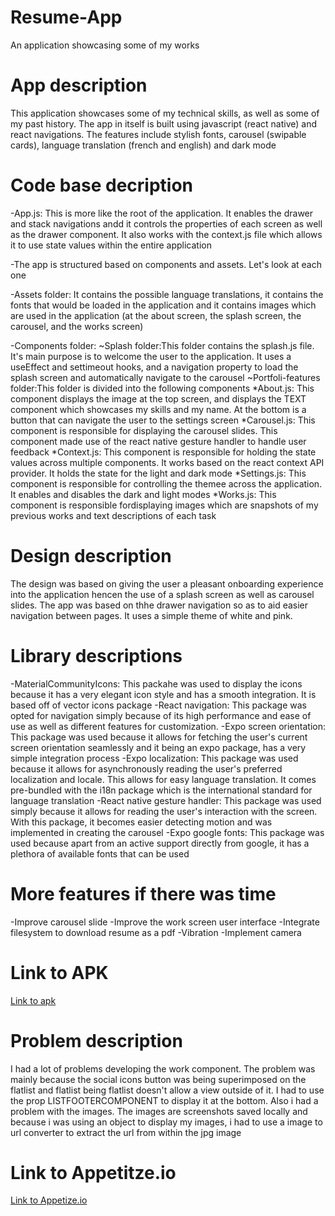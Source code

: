 # Resume-App

An application showcasing some of my works

# App description

This application showcases some of my technical skills, as well as some of my past history. The app in itself is built using javascript (react native) and react navigations. The features include stylish fonts, carousel (swipable cards), language translation (french and english) and dark mode

# Code base decription

-App.js: This is more like the root of the application. It enables the drawer and stack navigations andd it controls the properties of each screen as well as the drawer component. It also works with the context.js file which allows it to use state values within the entire application

-The app is structured based on components and assets. Let's look at each one

-Assets folder: It contains the possible language translations, it contains the fonts that would be loaded in the application and it contains images which are used in the application (at the about screen, the splash screen, the carousel, and the works screen)

-Components folder:
~Splash folder:This folder contains the splash.js file. It's main purpose is to welcome the user to the application. It uses a useEffect and settimeout hooks, and a navigation property to load the splash screen and automatically navigate to the carousel
~Portfoli-features folder:This folder is divided into the following components
*About.js: This component displays the image at the top screen, and displays the TEXT component which showcases my skills and my name. At the bottom is a button that can navigate the user to the settings screen
*Carousel.js: This component is responsible for displaying the carousel slides. This component made use of the react native gesture handler to handle user feedback
*Context.js: This component is responsible for holding the state values across multiple components. It works based on the react context API provider. It holds the state for the light and dark mode
*Settings.js: This component is responsible for controlling the themee across the application. It enables and disables the dark and light modes
\*Works.js: This component is responsible fordisplaying images which are snapshots of my previous works and text descriptions of each task

# Design description

The design was based on giving the user a pleasant onboarding experience into the application hencen the use of a splash screen as well as carousel slides. The app was based on thhe drawer navigation so as to aid easier navigation between pages. It uses a simple theme of white and pink.

# Library descriptions

-MaterialCommunityIcons: This packahe was used to display the icons because it has a very elegant icon style and has a smooth integration. It is based off of vector icons package
-React navigation: This package was opted for navigation simply because of its high performance and ease of use as well as different features for customization.
-Expo screen orientation: This package was used because it allows for fetching the user's current screen orientation seamlessly and it being an expo package, has a very simple integration process
-Expo localization: This package was used because it allows for asynchronously reading the user's preferred localization and locale. This allows for easy language translation. It comes pre-bundled with the i18n package which is the international standard for language translation
-React native gesture handler: This package was used simply because it allows for reading the user's interaction with the screen. With this package, it becomes easier detecting motion and was implemented in creating the carousel
-Expo google fonts: This package was used because apart from an active support directly from google, it has a plethora of available fonts that can be used

# More features if there was time

-Improve carousel slide
-Improve the work screen user interface
-Integrate filesystem to download resume as a pdf
-Vibration
-Implement camera

# Link to APK

[Link to apk](https://drive.google.com/file/d/1Y4vTu4mvnGq9tlw4aliNIlSTwIJxcBZ8/view)

# Problem description

I had a lot of problems developing the work component. The problem was mainly because the social icons button was being superimposed on the flatlist and flatlist being flatlist doesn't allow a view outside of it. I had to use the prop LISTFOOTERCOMPONENT to display it at the bottom. Also i had a problem with the images. The images are screenshots saved locally and because i was using an object to display my images, i had to use a image to url converter to extract the url from within the jpg image

# Link to Appetitze.io

[Link to Appetize.io](https://appetize.io/app/vyf27p63e76kliou7ylef7rzra)
